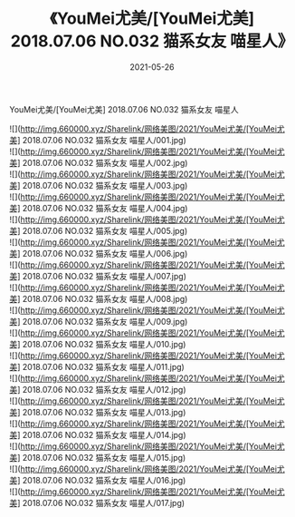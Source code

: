 ﻿---
layout: post
title:  《YouMei尤美/[YouMei尤美] 2018.07.06 NO.032 猫系女友 喵星人》
date:   2021-05-26
img: http://img.660000.xyz/Sharelink/网络美图/2021/YouMei尤美/[YouMei尤美] 2018.07.06 NO.032 猫系女友 喵星人/000.jpg
categories: [美女, 清纯, 唯美]
---

YouMei尤美/[YouMei尤美] 2018.07.06 NO.032 猫系女友 喵星人

 ![](http://img.660000.xyz/Sharelink/网络美图/2021/YouMei尤美/[YouMei尤美] 2018.07.06 NO.032 猫系女友 喵星人/001.jpg) <br>![](http://img.660000.xyz/Sharelink/网络美图/2021/YouMei尤美/[YouMei尤美] 2018.07.06 NO.032 猫系女友 喵星人/002.jpg) <br>![](http://img.660000.xyz/Sharelink/网络美图/2021/YouMei尤美/[YouMei尤美] 2018.07.06 NO.032 猫系女友 喵星人/003.jpg) <br>![](http://img.660000.xyz/Sharelink/网络美图/2021/YouMei尤美/[YouMei尤美] 2018.07.06 NO.032 猫系女友 喵星人/004.jpg) <br>![](http://img.660000.xyz/Sharelink/网络美图/2021/YouMei尤美/[YouMei尤美] 2018.07.06 NO.032 猫系女友 喵星人/005.jpg) <br>![](http://img.660000.xyz/Sharelink/网络美图/2021/YouMei尤美/[YouMei尤美] 2018.07.06 NO.032 猫系女友 喵星人/006.jpg) <br>![](http://img.660000.xyz/Sharelink/网络美图/2021/YouMei尤美/[YouMei尤美] 2018.07.06 NO.032 猫系女友 喵星人/007.jpg) <br>![](http://img.660000.xyz/Sharelink/网络美图/2021/YouMei尤美/[YouMei尤美] 2018.07.06 NO.032 猫系女友 喵星人/008.jpg) <br>![](http://img.660000.xyz/Sharelink/网络美图/2021/YouMei尤美/[YouMei尤美] 2018.07.06 NO.032 猫系女友 喵星人/009.jpg) <br>![](http://img.660000.xyz/Sharelink/网络美图/2021/YouMei尤美/[YouMei尤美] 2018.07.06 NO.032 猫系女友 喵星人/010.jpg) <br>![](http://img.660000.xyz/Sharelink/网络美图/2021/YouMei尤美/[YouMei尤美] 2018.07.06 NO.032 猫系女友 喵星人/011.jpg) <br>![](http://img.660000.xyz/Sharelink/网络美图/2021/YouMei尤美/[YouMei尤美] 2018.07.06 NO.032 猫系女友 喵星人/012.jpg) <br>![](http://img.660000.xyz/Sharelink/网络美图/2021/YouMei尤美/[YouMei尤美] 2018.07.06 NO.032 猫系女友 喵星人/013.jpg) <br>![](http://img.660000.xyz/Sharelink/网络美图/2021/YouMei尤美/[YouMei尤美] 2018.07.06 NO.032 猫系女友 喵星人/014.jpg) <br>![](http://img.660000.xyz/Sharelink/网络美图/2021/YouMei尤美/[YouMei尤美] 2018.07.06 NO.032 猫系女友 喵星人/015.jpg) <br>![](http://img.660000.xyz/Sharelink/网络美图/2021/YouMei尤美/[YouMei尤美] 2018.07.06 NO.032 猫系女友 喵星人/016.jpg) <br>![](http://img.660000.xyz/Sharelink/网络美图/2021/YouMei尤美/[YouMei尤美] 2018.07.06 NO.032 猫系女友 喵星人/017.jpg) <br>